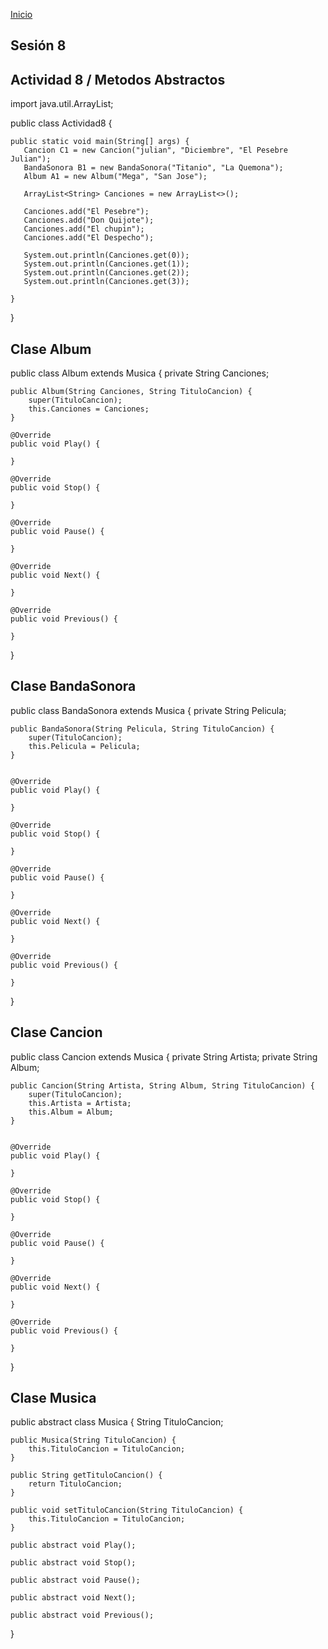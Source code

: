 <!-- No borrar o modificar -->
[Inicio](./index.md)

## Sesión 8 


<!-- Su documentación aquí -->

## Actividad 8 / Metodos Abstractos

import java.util.ArrayList;

public class Actividad8 {

    public static void main(String[] args) {
       Cancion C1 = new Cancion("julian", "Diciembre", "El Pesebre Julian");
       BandaSonora B1 = new BandaSonora("Titanio", "La Quemona");
       Album A1 = new Album("Mega", "San Jose");
    
       ArrayList<String> Canciones = new ArrayList<>();
       
       Canciones.add("El Pesebre");
       Canciones.add("Don Quijote");
       Canciones.add("El chupin");
       Canciones.add("El Despecho");

       System.out.println(Canciones.get(0));
       System.out.println(Canciones.get(1));
       System.out.println(Canciones.get(2));
       System.out.println(Canciones.get(3));

    }
    
}

## Clase Album 

 public class Album extends Musica {
    private String Canciones;

    public Album(String Canciones, String TituloCancion) {
        super(TituloCancion);
        this.Canciones = Canciones;
    }
    
    @Override
    public void Play() {

    }

    @Override
    public void Stop() {

    }

    @Override
    public void Pause() {

    }

    @Override
    public void Next() {

    }

    @Override
    public void Previous() {

    }
}

## Clase BandaSonora

 public class BandaSonora extends Musica {
    private String Pelicula;

    public BandaSonora(String Pelicula, String TituloCancion) {
        super(TituloCancion);
        this.Pelicula = Pelicula;
    }
    
    
    @Override
    public void Play() {

    }

    @Override
    public void Stop() {

    }

    @Override
    public void Pause() {

    }

    @Override
    public void Next() {

    }

    @Override
    public void Previous() {

    }
    
    
}

## Clase Cancion

 public class Cancion extends Musica {
    private String Artista;
    private String Album;

    public Cancion(String Artista, String Album, String TituloCancion) {
        super(TituloCancion);
        this.Artista = Artista;
        this.Album = Album;
    }

    
    @Override
    public void Play() {

    }

    @Override
    public void Stop() {
        
    }

    @Override
    public void Pause() {

    }

    @Override
    public void Next() {

    }

    @Override
    public void Previous() {

    }

 }

 ## Clase Musica

  public abstract class Musica {
    String TituloCancion;

    public Musica(String TituloCancion) {
        this.TituloCancion = TituloCancion;
    }
    
    public String getTituloCancion() {
        return TituloCancion;
    }

    public void setTituloCancion(String TituloCancion) {
        this.TituloCancion = TituloCancion;
    }
    
    public abstract void Play();
    
    public abstract void Stop();
    
    public abstract void Pause();
    
    public abstract void Next();
    
    public abstract void Previous();
     
}




